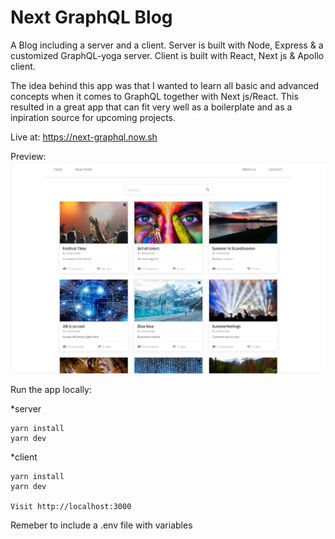 # Next GraphQL Blog

A Blog including a server and a client.
Server is built with Node, Express & a customized GraphQL-yoga server.
Client is built with React, Next js & Apollo client.

The idea behind this app was that I wanted to learn all basic and advanced concepts when it comes to GraphQL together with Next js/React. This resulted in a great app that can fit very well as a boilerplate and as a inpiration source for upcoming projects.

Live at: https://next-graphql.now.sh

Preview:
![Blog](https://github.com/Alexloof/Next-GraphQL-Blog/blob/master/blog-preview.PNG 'Blog')

Run the app locally:

\*server

```
yarn install
yarn dev
```

\*client

```
yarn install
yarn dev

Visit http://localhost:3000
```

Remeber to include a .env file with variables
